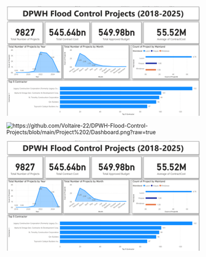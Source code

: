 

![alt text](https://github.com/Voltaire-22/DPWH-Flood-Control-Projects/blob/main/Project%202/Dashboard.png?raw=true)

<img width="300" alt="https://github.com/Voltaire-22/DPWH-Flood-Control-Projects/blob/main/Project%202/Dashboard.png?raw=true">

![test image 2](https://github.com/Voltaire-22/DPWH-Flood-Control-Projects/blob/main/Project%202/Dashboard.png?raw=true)
